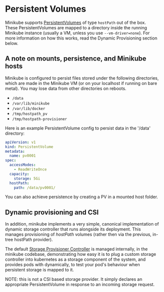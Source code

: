 # Persistent Volumes

Minikube supports [PersistentVolumes](https://kubernetes.io/docs/concepts/storage/persistent-volumes/) of type `hostPath` out of the box.  These PersistentVolumes are mapped to a directory inside the running Minikube instance (usually a VM, unless you use `--vm-driver=none`).  For more information on how this works, read the Dynamic Provisioning section below.

## A note on mounts, persistence, and Minikube hosts

Minikube is configured to persist files stored under the following directories, which are made in the Minikube VM (or on your localhost if running on bare metal).  You may lose data from other directories on reboots.

* `/data`
* `/var/lib/minikube`
* `/var/lib/docker`
* `/tmp/hostpath_pv`
* `/tmp/hostpath-provisioner`

Here is an example PersistentVolume config to persist data in the '/data' directory:

```yaml
apiVersion: v1
kind: PersistentVolume
metadata:
  name: pv0001
spec:
  accessModes:
    - ReadWriteOnce
  capacity:
    storage: 5Gi
  hostPath:
    path: /data/pv0001/
```

You can also achieve persistence by creating a PV in a mounted host folder.

## Dynamic provisioning and CSI

In addition, minikube implements a very simple, canonical implementation of dynamic storage controller that runs alongside its deployment.  This manages provisioning of *hostPath* volumes (rather then via the previous, in-tree hostPath provider).  

The default [Storage Provisioner Controller](https://github.com/kubernetes/minikube/blob/master/pkg/storage/storage_provisioner.go) is managed internally, in the minikube codebase, demonstrating how easy it is to plug a custom storage controller into kubernetes as a storage component of the system, and provides pods with dynamically, to test your pod's behaviour when persistent storage is mapped to it.

NOTE: this is not a CSI based storage provider. It simply declares an appropriate PersistentVolume in response to an incoming storage request.
